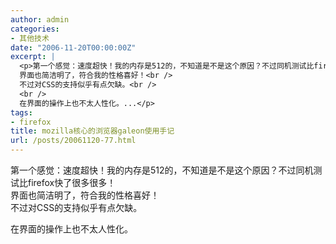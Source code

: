 ```yaml
---
author: admin
categories:
- 其他技术
date: "2006-11-20T00:00:00Z"
excerpt: |
  <p>第一个感觉：速度超快！我的内存是512的，不知道是不是这个原因？不过同机测试比firefox快了很多很多！<br />
  界面也简洁明了，符合我的性格喜好！<br />
  不过对CSS的支持似乎有点欠缺。<br />
  <br />
  在界面的操作上也不太人性化。...</p>
tags:
- firefox
title: mozilla核心的浏览器galeon使用手记
url: /posts/20061120-77.html
---
```

第一个感觉：速度超快！我的内存是512的，不知道是不是这个原因？不过同机测试比firefox快了很多很多！  
界面也简洁明了，符合我的性格喜好！  
不过对CSS的支持似乎有点欠缺。

在界面的操作上也不太人性化。
